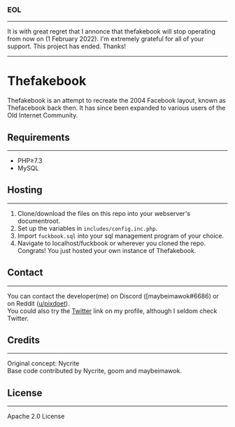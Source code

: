 ### EOL
___
It is with great regret that I annonce that thefakebook will stop operating from now on (1 February 2022). I'm extremely grateful for all of your support. This project has ended. Thanks!
___

# Thefakebook
Thefakebook is an attempt to recreate the 2004 Facebook layout, known as Thefacebook back then. It has since been expanded to various users of the Old Internet Community.  

## Requirements
___
- PHP≥7.3
- MySQL

## Hosting
___
1. Clone/download the files on this repo into your webserver's documentroot.
2. Set up the variables in `includes/config.inc.php`.
3. Import `fuckbook.sql` into your sql management program of your choice.
4. Navigate to localhost/fuckbook or wherever you cloned the repo. Congrats! You just hosted your own instance of Thefakebook.

## Contact  
___
You can contact the developer(me) on Discord ([maybeimawok#6686) or on Reddit ([u/pixdoet](https://www.reddit.com/message/compose/?to=pixdoet)).  
You could also try the [Twitter](https://twitter.com/_hiew_) link on my profile, although I seldom check Twitter.

## Credits
___
Original concept: Nycrite  
Base code contributed by Nycrite, goom and maybeimawok.

## License  
___
Apache 2.0 License  
